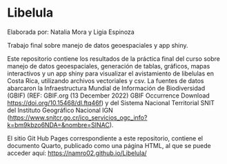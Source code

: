 # Libelula

Elaborada por: Natalia Mora y Ligia Espinoza

Trabajo final sobre manejo de datos geoespaciales y app shiny.

Este repositorio contiene los resultados de la práctica final del curso sobre manejo de datos geoespaciales, generación de tablas, gráficos, mapas interactivos y un app shiny para visualizar el avistamiento de libelulas en Costa Rica, utilizando archivos vectoriales y csv. La fuentes de datos abarcaron la Infraestructura Mundial de Información de Biodiversidad (GBIF) (REF: GBIF.org (13 December 2022) GBIF Occurrence Download https://doi.org/10.15468/dl.ftq46f) y del Sistema Nacional Territorial SNIT del Instituto Geográfico Nacional IGN (https://www.snitcr.go.cr/ico_servicios_ogc_info?k=bm9kbzo6NDA=&nombre=SINAC).

El sitio Git Hub Pages correspondiente a este repositorio, contiene el documento Quarto, publicado como una página HTML, al que se puede acceder aquí: https://namro02.github.io/Libelula/

